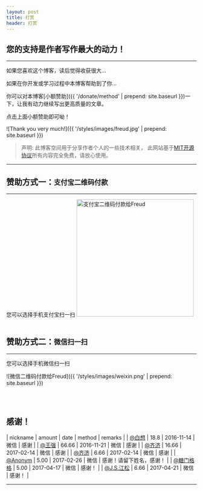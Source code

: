 ```yaml
---
layout: post
title: 打赏
header: 打赏
---
```


您的支持是作者写作最大的动力！
------------------------------
<hr>

如果您喜欢这个博客，读后觉得收获很大...

如果在你开发或学习过程中本博客帮助到了你...

你可以对本博客[小额赞助]({{ '/donate/method' | prepend: site.baseurl }})一下，让我有动力继续写出更高质量的文章。

点击上面小额赞助即可呦！
<br>

![Thank you very much!]({{ '/styles/images/freud.jpg' | prepend: site.baseurl }})
<br>

>声明: 此博客空间用于分享作者个人的一些技术相关， 此网站基于[MIT开源协议](https://github.com/luoyan35714/LessOrMore/blob/master/LICENSE)所有内容完全免费，请放心使用。

<hr>

赞助方式一：`支付宝二维码付款`
------------------------------

<hr>
您可以选择手机支付宝扫一扫

<img src="{{ '/styles/images/zhifubao.PNG' | prepend: site.baseurl }}" alt="支付宝二维码付款给Freud" width="310" />

<br>
<br>

赞助方式二：`微信扫一扫`
------------------------------

<hr>
您可以选择手机微信扫一扫

![微信二维码付款给Freud]({{ '/styles/images/weixin.png' | prepend: site.baseurl }})

<br>
<br>

感谢！
------------------------------

| nickname                                 | amount | date       | method 	| remarks                    |
| [@白想](https://github.com/baixiaoustc)  | 18.8   | 2016-11-14 | 微信 	| 感谢	                     |
| [@王强](https://github.com/ecowang)      | 66.66  | 2016-11-21 | 微信 	| 感谢                       |
| [@齐济](#)							   | 16.66  | 2017-02-14 | 微信 	| 感谢                       |
| [@齐济](#)							   | 6.66   | 2017-02-14 | 微信 	| 感谢                       |
| [@Anonym](#)							   | 5.00   | 2017-02-26 | 微信 	| 感谢！请留下姓名，感谢！   |
| [@糖门格格](#)						   | 5.00   | 2017-04-17 | 微信 	| 感谢！ 					 |
| [@J.S.江松](#)						   | 6.66   | 2017-04-21 | 微信 	| 感谢！ 				  	 |

<hr>

